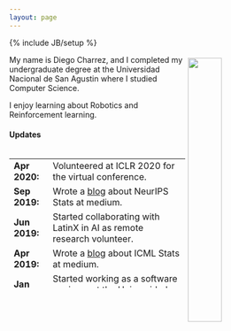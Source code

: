 ```yaml
---
layout: page
---
```

{% include JB/setup %}

<!-- <img style="float: right; width: 35%; padding: 5px;" src=" {{ site.url }}/assets/profile.jpg "> -->
<img style="float: right; width: 35%; padding: 5px;" src="https://avatars3.githubusercontent.com/u/8667636?s=400&v=4">
My name is Diego Charrez, and I completed my undergraduate degree at the Universidad Nacional de San Agustin where I studied Computer Science. 
    
I enjoy learning about Robotics and Reinforcement learning.

#### Updates

<div style="height:250px;overflow:auto;">
<table>
<col width="100px">
<col width="650px">
<!-- <tr><td><b>May 2020:</b></td><td> Proposal accepted for Google summer of code.</td></tr> -->
<!-- <tr><td><b>Mar 2020:</b></td><td> Accepted my fall 2020 M.Sc. at Oregon State University.</td></tr> -->
<tr><td><b>Apr 2020:</b></td><td> Volunteered at ICLR 2020 for the virtual conference.</td></tr>
<tr><td><b>Sep 2019:</b></td><td> Wrote a <a href="https://medium.com/@dcharrezt/neurips-2019-stats-c91346d31c8f" target="_blank">blog</a> about NeurIPS Stats at medium.</td></tr>
<tr><td><b>Jun 2019:</b></td><td> Started collaborating with LatinX in AI as remote research volunteer.</td></tr>
<tr><td><b>Apr 2019:</b></td><td> Wrote a <a href="https://medium.com/@dcharrezt/icml-2019-stats-4ba18fbc6543" target="_blank">blog</a> about ICML Stats at medium.</td></tr>
<tr><td><b>Jan 2019:</b></td><td> Started working as a software engineer at the Universidad Nacional de San Agustin.</td></tr>
<tr><td><b>Dec 2018:</b></td><td> Completed my undergraduate degree at the Universidad Nacional de San Agustin where I studied Computer Science.</td></tr>
<tr><td><b>Aug 2018:</b></td><td> Travel award to attend <a href="https://www.kdd.org/kdd2018/" target="_blank">SIGKDD</a> held in London.</td></tr>
